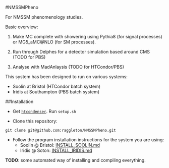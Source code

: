 #NMSSMPheno

For NMSSM phenomenology studies.

Basic overview:

1) Make MC complete with showering using Pythia8 (for signal processes) or MG5_aMC@NLO (for SM processes).

2) Run through Delphes for a detector simulation based around CMS (TODO for PBS)

3) Analyse with MadAnlaysis (TODO for HTCondor/PBS)

This system has been designed to run on various systems:
- Soolin at Bristol (HTCondor batch system)
- Iridis at Southampton (PBS batch system)

##Installation

- Get [`htcondenser`](https://github.com/raggleton/htcondenser). Run `setup.sh`

- Clone this repository:

```
git clone git@github.com:raggleton/NMSSMPheno.git
```

- Follow the program installation instructions for the system you are using:
    - Soolin @ Bristol: [INSTALL_SOOLIN.md](INSTALL_SOOLIN.md)
    - Iridis @ Soton: [INSTALL_IRIDIS.md](INSTALL_IRIDIS.md)

**TODO**: some automated way of installing and compiling everything.